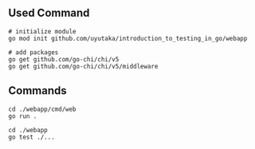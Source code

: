 ## Used Command
```
# initialize module
go mod init github.com/uyutaka/introduction_to_testing_in_go/webapp

# add packages
go get github.com/go-chi/chi/v5
go get github.com/go-chi/chi/v5/middleware
```


## Commands
```
cd ./webapp/cmd/web
go run .

cd ./webapp
go test ./...
```
